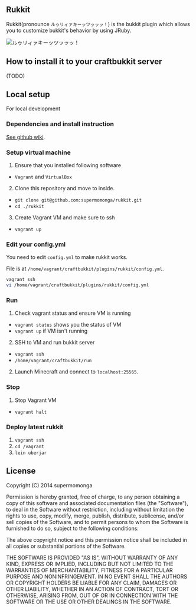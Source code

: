 
## Rukkit

Rukkit(pronounce `ルゥリィァキーッツッッッ！`) is the bukkit plugin which allows you to customize bukkit's behavior by using JRuby.

![ルゥリィァキーッツッッッ！](http://d.pr/i/1biAv.png)

## How to install it to your craftbukkit server

(TODO)

## Local setup

For local development

### Dependencies and install instruction

[See github wiki](https://github.com/supermomonga/rukkit/wiki/Install-dependencies).


### Setup virtual machine

1. Ensure that you installed following software
  - `Vagrant` and `VirtualBox`
2. Clone this repository and move to inside.
  - `git clone git@github.com:supermomonga/rukkit.git`
  - `cd ./rukkit`
3. Create Vagrant VM and make sure to ssh
  - `vagrant up`

### Edit your config.yml

You need to edit `config.yml` to make rukkit works.

File is at `/home/vagrant/craftbukkit/plugins/rukkit/config.yml`.

```sh
vagrant ssh
vi /home/vagrant/craftbukkit/plugins/rukkit/config.yml
```


### Run

1. Check vagrant status and ensure VM is running
  - `vagrant status` shows you the status of VM
  - `vagrant up` if VM isn't running
2. SSH to VM and run bukkit server
  - `vagrant ssh`
  - `/home/vagrant/craftbukkit/run`
2. Launch Minecraft and connect to `localhost:25565`.

### Stop

1. Stop Vagrant VM
  - `vagrant halt`

### Deploy latest rukkit

1. `vagrant ssh`
2. `cd /vagrant`
2. `lein uberjar`

## License


Copyright (C) 2014 supermomonga

Permission is hereby granted, free of charge, to any person obtaining
a copy of this software and associated documentation files (the "Software"),
to deal in the Software without restriction, including without limitation
the rights to use, copy, modify, merge, publish, distribute, sublicense,
and/or sell copies of the Software, and to permit persons to whom the
Software is furnished to do so, subject to the following conditions:

The above copyright notice and this permission notice shall be included
in all copies or substantial portions of the Software.

THE SOFTWARE IS PROVIDED "AS IS", WITHOUT WARRANTY OF ANY KIND,
EXPRESS OR IMPLIED, INCLUDING BUT NOT LIMITED TO THE WARRANTIES
OF MERCHANTABILITY, FITNESS FOR A PARTICULAR PURPOSE AND NONINFRINGEMENT.
IN NO EVENT SHALL THE AUTHORS OR COPYRIGHT HOLDERS BE LIABLE FOR ANY CLAIM,
DAMAGES OR OTHER LIABILITY, WHETHER IN AN ACTION OF CONTRACT,
TORT OR OTHERWISE, ARISING FROM, OUT OF OR IN CONNECTION WITH THE SOFTWARE
OR THE USE OR OTHER DEALINGS IN THE SOFTWARE.



